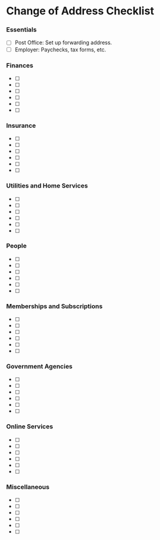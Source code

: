 # Change of Address Checklist

### Essentials
- [ ] Post Office: Set up forwarding address.
- [ ] Employer: Paychecks, tax forms, etc.

### Finances
- [ ] 
- [ ] 
- [ ] 
- [ ] 
- [ ] 
- [ ] 

### Insurance
- [ ] 
- [ ] 
- [ ] 
- [ ] 
- [ ] 
- [ ] 

### Utilities and Home Services
- [ ] 
- [ ] 
- [ ] 
- [ ] 
- [ ] 
- [ ] 

### People
- [ ] 
- [ ] 
- [ ] 
- [ ] 
- [ ] 
- [ ] 

### Memberships and Subscriptions
- [ ] 
- [ ] 
- [ ] 
- [ ] 
- [ ] 
- [ ] 

### Government Agencies
- [ ] 
- [ ] 
- [ ] 
- [ ] 
- [ ] 
- [ ] 

### Online Services
- [ ] 
- [ ] 
- [ ] 
- [ ] 
- [ ] 
- [ ] 

### Miscellaneous
- [ ] 
- [ ] 
- [ ] 
- [ ] 
- [ ] 
- [ ] 

